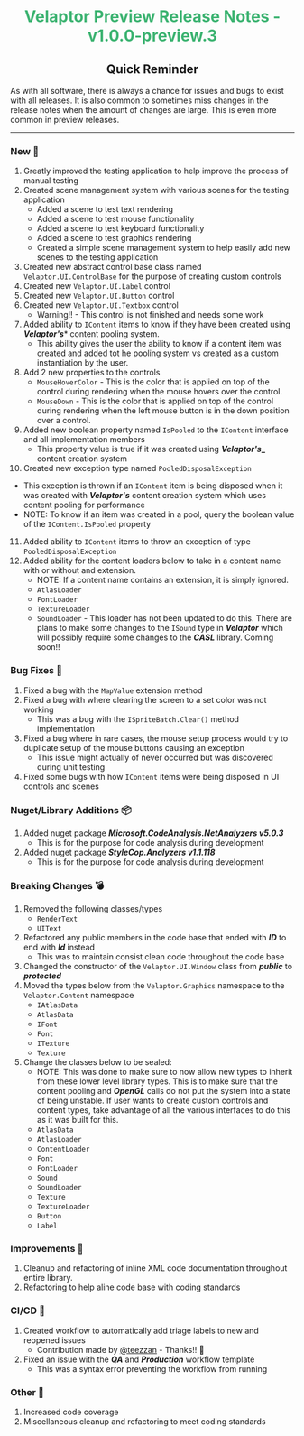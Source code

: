 <h1 align="center" style='color:mediumseagreen;font-weight:bold'>Velaptor Preview Release Notes - v1.0.0-preview.3</h1>

<h2 align="center" style='font-weight:bold'>Quick Reminder</h2>

As with all software, there is always a chance for issues and bugs to exist with all releases.  It is also common to sometimes miss changes in the release notes when the amount of changes are large.  This is even more common in preview releases.

---

### **New** 🎉

1. Greatly improved the testing application to help improve the process of manual testing
2. Created scene management system with various scenes for the testing application
   * Added a scene to test text rendering
   * Added a scene to test mouse functionality
   * Added a scene to test keyboard functionality
   * Added a scene to test graphics rendering
   * Created a simple scene management system to help easily add new scenes to the testing application
3. Created new abstract control base class named `Velaptor.UI.ControlBase` for the purpose of creating custom controls
4. Created new `Velaptor.UI.Label` control
5. Created new `Velaptor.UI.Button` control
6. Created new `Velaptor.UI.Textbox` control
   * Warning!! - This control is not finished and needs some work
7. Added ability to `IContent` items to know if they have been created using **_Velaptor's_*** content pooling system.
   * This ability gives the user the ability to know if a content item was created and added tot he pooling system vs created as a custom instantiation by the user.
8. Add 2 new properties to the controls
   * `MouseHoverColor` - This is the color that is applied on top of the control during rendering when the mouse hovers over the control.
   * `MouseDown` - This is the color that is applied on top of the control during rendering when the left mouse button is in the down position over a control.
9.  Added new boolean property named `IsPooled` to the `IContent` interface and all implementation members
    * This property value is true if it was created using **_Velaptor's__** content creation system
10. Created new exception type named `PooledDisposalException`
   * This exception is thrown if an `IContent` item is being disposed when it was created with **_Velaptor's_** content creation system which uses content pooling for performance
   * NOTE: To know if an item was created in a pool, query the boolean value of the `IContent.IsPooled` property
11. Added ability to `IContent` items to throw an exception of type `PooledDisposalException`
12. Added ability for the content loaders below to take in a content name with or without and extension.
    * NOTE: If a content name contains an extension, it is simply ignored.
    * `AtlasLoader`
    * `FontLoader`
    * `TextureLoader`
    * `SoundLoader` - This loader has not been updated to do this.  There are plans to make some changes to the `ISound` type in **_Velaptor_** which will possibly require some changes to the **_CASL_** library.  Coming soon!!

### **Bug Fixes** 🐛

1. Fixed a bug with the `MapValue` extension method
2. Fixed a bug with where clearing the screen to a set color was not working
   * This was a bug with the `ISpriteBatch.Clear()` method implementation
3. Fixed a bug where in rare cases, the mouse setup process would try to duplicate setup of the mouse buttons causing an exception
   * This issue might actually of never occurred but was discovered during unit testing
4. Fixed some bugs with how `IContent` items were being disposed in UI controls and scenes

### **Nuget/Library Additions** 📦

1. Added nuget package **_Microsoft.CodeAnalysis.NetAnalyzers v5.0.3_**
   * This is for the purpose for code analysis during development
2. Added nuget package **_StyleCop.Analyzers v1.1.118_**
   * This is for the purpose for code analysis during development

### **Breaking Changes** 💣

1. Removed the following classes/types
   * `RenderText`
   * `UIText`
2. Refactored any public members in the code base that ended with **_ID_** to end with **_Id_** instead
   * This was to maintain consist clean code throughout the code base
3. Changed the constructor of the `Velaptor.UI.Window` class from **_public_** to **_protected_**
4. Moved the types below from the `Velaptor.Graphics` namespace to the `Velaptor.Content` namespace
   * `IAtlasData`
   * `AtlasData`
   * `IFont`
   * `Font`
   * `ITexture`
   * `Texture`
5. Change the classes below to be sealed:
   * NOTE: This was done to make sure to now allow new types to inherit from these lower level library types.  This is to make sure that the content pooling and **_OpenGL_** calls do not put the system into a state of being unstable.  If user wants to create custom controls and content types, take advantage of all the various interfaces to do this as it was built for this. 
   * `AtlasData`
   * `AtlasLoader`
   * `ContentLoader`
   * `Font`
   * `FontLoader`
   * `Sound`
   * `SoundLoader`
   * `Texture`
   * `TextureLoader`
   * `Button`
   * `Label`

### **Improvements** 🌟

1. Cleanup and refactoring of inline XML code documentation throughout entire library.
2. Refactoring to help aline code base with coding standards

### **CI/CD** 🚀

1. Created workflow to automatically add triage labels to new and reopened issues
   * Contribution made by [@teezzan](https://github.com/teezzan) - Thanks!! 🙏
2. Fixed an issue with the **_QA_** and **_Production_** workflow template
   * This was a syntax error preventing the workflow from running

### **Other** 👏

1. Increased code coverage
2. Miscellaneous cleanup and refactoring to meet coding standards
